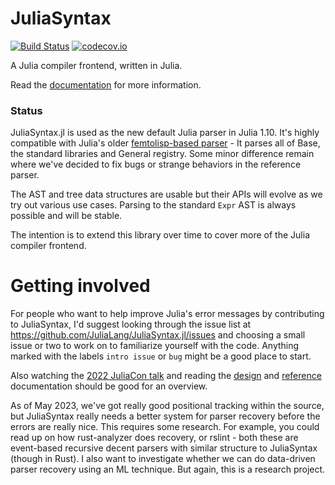 # JuliaSyntax

[![Build Status](https://github.com/c42f/JuliaSyntax.jl/workflows/CI/badge.svg)](https://github.com/c42f/JuliaSyntax.jl/actions)
[![codecov.io](http://codecov.io/github/JuliaLang/JuliaSyntax.jl/coverage.svg?branch=main)](http://codecov.io/github/JuliaLang/JuliaSyntax.jl?branch=main)

A Julia compiler frontend, written in Julia.

Read the [documentation](https://JuliaLang.github.io/JuliaSyntax.jl/dev) for
more information.

### Status

JuliaSyntax.jl is used as the new default Julia parser in Julia 1.10.
It's highly compatible with Julia's older
[femtolisp-based parser](https://github.com/JuliaLang/julia/blob/master/src/julia-parser.scm) -
It parses all of Base, the standard libraries and General registry. Some minor
difference remain where we've decided to fix bugs or strange behaviors in the
reference parser.

The AST and tree data structures are usable but their APIs will evolve as we
try out various use cases. Parsing to the standard `Expr` AST is always
possible and will be stable.

The intention is to extend this library over time to cover more of the Julia
compiler frontend.

# Getting involved

For people who want to help improve Julia's error messages by contributing to
JuliaSyntax, I'd suggest looking through the issue list at
https://github.com/JuliaLang/JuliaSyntax.jl/issues and choosing a small issue
or two to work on to familiarize yourself with the code. Anything marked with
the labels `intro issue` or `bug` might be a good place to start.

Also watching the [2022 JuliaCon talk](https://www.youtube.com/watch?v=CIiGng9Brrk)
and reading the [design](https://julialang.github.io/JuliaSyntax.jl/dev/design/) and
[reference](https://julialang.github.io/JuliaSyntax.jl/dev/reference/)
documentation should be good for an overview.

As of May 2023, we've got really good positional tracking within the source,
but JuliaSyntax really needs a better system for parser recovery before the
errors are really nice. This requires some research. For example, you could
read up on how rust-analyzer does recovery, or rslint - both these are
event-based recursive decent parsers with similar structure to JuliaSyntax
(though in Rust). I also want to investigate whether we can do data-driven
parser recovery using an ML technique. But again, this is a research project.
